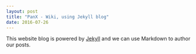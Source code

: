 ```yaml
---
layout: post
title: "PanX - Wiki, using Jekyll blog"
date: 2016-07-26
---
```


This website blog is powered by [Jekyll](http://jekyllrb.com) and we can use Markdown to author our posts. 
